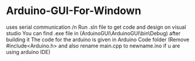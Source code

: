 # Arduino-GUI-For-Windown
uses serial communication /n
Run .sln file to get code and design on visual studio
You can find .exe file in (ArduinoGUI\ArduinoGUI\bin\Debug\) after building it
The code for the arduino is given in Arduino Code folder (Remove #include<Arduino.h> and also rename main.cpp to newname.ino if u are using arduino IDE)
